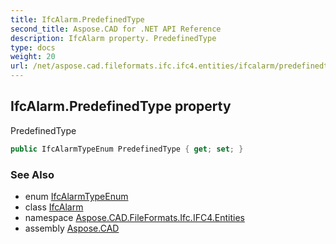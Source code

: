 ```yaml
---
title: IfcAlarm.PredefinedType
second_title: Aspose.CAD for .NET API Reference
description: IfcAlarm property. PredefinedType
type: docs
weight: 20
url: /net/aspose.cad.fileformats.ifc.ifc4.entities/ifcalarm/predefinedtype/
---
```

## IfcAlarm.PredefinedType property

PredefinedType

```csharp
public IfcAlarmTypeEnum PredefinedType { get; set; }
```

### See Also

* enum [IfcAlarmTypeEnum](../../../aspose.cad.fileformats.ifc.ifc4.types/ifcalarmtypeenum/)
* class [IfcAlarm](../)
* namespace [Aspose.CAD.FileFormats.Ifc.IFC4.Entities](../../ifcalarm/)
* assembly [Aspose.CAD](../../../)


